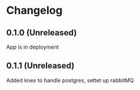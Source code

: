 # Changelog

## 0.1.0 (Unreleased)
App is in deployment 

## 0.1.1 (Unreleased)
Added knex to handle postgres, settet up rabbitMQ